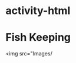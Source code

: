 activity-html
=============

<!DOCTYPE html> <!-- Document file type is html -->
<html> <!-- topmost element --> 
<head> <!-- Istructions to the borwset, hidden --> 
    <meta Charest="utf-8">
    <title>HTML Activity</title>
</head>
<body> <!-- Viewable content area --> 
 
 <H1>Fish Keeping</h1> 
    
<img src="Images/ 

